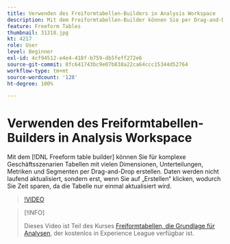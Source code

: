 ```yaml
---
title: Verwenden des Freiformtabellen-Builders in Analysis Workspace
description: Mit dem Freiformtabellen-Builder können Sie per Drag-and-Drop Tabellen mit vielen Dimensionen, Aufschlüsselungen, Metriken und Segmenten für komplexe Geschäftsszenarien erstellen. Daten werden nicht laufend aktualisiert, sondern erst, wenn Sie auf „Erstellen“ klicken, wodurch Sie Zeit sparen, da die Tabelle nur einmal aktualisiert wird.
feature: Freeform Tables
thumbnail: 31318.jpg
kt: 4217
role: User
level: Beginner
exl-id: 4cf94512-e4e4-418f-b759-db5feff272e6
source-git-commit: 8fc641743bc9e07b838a22ca64ccc15344d52764
workflow-type: tm+mt
source-wordcount: '128'
ht-degree: 100%

---
```


# Verwenden des Freiformtabellen-Builders in Analysis Workspace

Mit dem [!DNL Freeform table builder] können Sie für komplexe Geschäftsszenarien Tabellen mit vielen Dimensionen, Unterteilungen, Metriken und Segmenten per Drag-and-Drop erstellen. Daten werden nicht laufend aktualisiert, sondern erst, wenn Sie auf „Erstellen“ klicken, wodurch Sie Zeit sparen, da die Tabelle nur einmal aktualisiert wird.

>[!VIDEO](https://video.tv.adobe.com/v/31318/?quality=12&learn=on)

>[!INFO]
>
> Dieses Video ist Teil des Kurses [Freiformtabellen, die Grundlage für Analysen](https://experienceleague.adobe.com/?recommended=Analytics-U-1-2020.3&amp;lang=de), der kostenlos in Experience League verfügbar ist.

